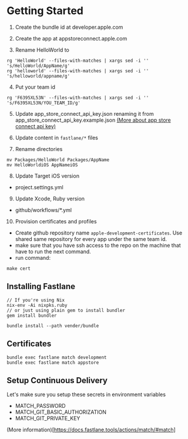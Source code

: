 # Getting Started


1. Create the bundle id at developer.apple.com
2. Create the app at appstoreconnect.apple.com

3. Rename HelloWorld to <AppName>
```
rg 'HelloWorld' --files-with-matches | xargs sed -i '' 's/HelloWorld/AppName/g'
rg 'helloworld' --files-with-matches | xargs sed -i '' 's/helloworld/appname/g'
```

4. Put your team id
```
rg 'F6395XL53N' --files-with-matches | xargs sed -i '' 's/F6395XL53N/YOU_TEAM_ID/g'
```

5. Update app_store_connect_api_key.json renaming it from app_store_connect_api_key.example.json [(More about app store connect api key)](https://docs.fastlane.tools/app-store-connect-api/#using-fastlane-api-key-json-file)

6. Update content in `fastlane/*` files

7. Rename directories
```
mv Packages/HelloWorld Packages/AppName
mv HelloWorldiOS AppNameiOS
```

8. Update Target iOS version
- project.settings.yml

9. Update Xcode, Ruby version
- github/workflows/*.yml

10. Provision certificates and profiles
- Create github repository name `apple-development-certificates`. Use shared same repository for every app under the same team id.
- make sure that you have ssh access to the repo on the machine that have to run the next command.
- run command:
```
make cert
```


## Installing Fastlane

```
// If you're using Nix
nix-env -Ai nixpks.ruby 
// or just using plain gem to install bundler
gem install bundler

bundle install --path vender/bundle
```

## Certificates

```
bundle exec fastlane match development
bundle exec fastlane match appstore
```

## Setup Continuous Delivery

Let's make sure you setup these secrets in environment variables
- MATCH_PASSWORD
- MATCH_GIT_BASIC_AUTHORIZATION
- MATCH_GIT_PRIVATE_KEY

(More information)[https://docs.fastlane.tools/actions/match/#match]

